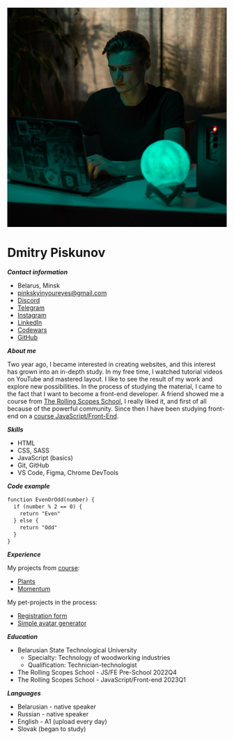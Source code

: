 ![avatar](photo.jpg)

# **Dmitry Piskunov**

***Contact information***

* Belarus, Minsk
* pinkskyinyoureyes@gmail.com
* [Discord](https://discordapp.com/users/981160227804155946/)
* [Telegram](https://t.me/pinkskyinyoureyes/)
* [Instagram](https://www.instagram.com/pinkskyinyoureyes/)
* [LinkedIn](https://www.linkedin.com/in/pinkskyinyoureyes/)
* [Codewars](https://www.codewars.com/users/pinkskyinyoureyes/)
* [GitHub](https://github.com/pinkskyinyoureyes/)

***About me***

Two year ago, I became interested in creating websites, and this interest has grown into an in-depth study. In my free time, I watched tutorial videos on YouTube and mastered layout. I like to see the result of my work and explore new possibilities. In the process of studying the material, I came to the fact that I want to become a front-end developer. A friend showed me a course from [The Rolling Scopes School](https://rs.school/), I really liked it, and first of all because of the powerful community. Since then I have been studying front-end on a [course JavaScript/Front-End](https://rs.school/js).

***Skills***

* HTML
* CSS, SASS
* JavaScript (basics)
* Git, GitHub
* VS Code, Figma, Chrome DevTools

***Code example***

```JS
function EvenOrOdd(number) {
  if (number % 2 == 0) {
    return "Even"
  } else {
    return "Odd"
  }
}
```

***Experience***

My projects from [course](https://rs.school/js-stage0):

* [Plants](https://rolling-scopes-school.github.io/pinkskyinyoureyes-JSFEPRESCHOOL2022Q4/plants)
* [Momentum](https://rolling-scopes-school.github.io/pinkskyinyoureyes-JSFEPRESCHOOL2022Q4/momentum)

My pet-projects in the process:
* [Registration form](https://github.com/pinkskyinyoureyes/registration-form)
* [Simple avatar generator](https://github.com/pinkskyinyoureyes/simple-avatar-generator)

***Education***

* Belarusian State Technological University
    * Specialty: Technology of woodworking industries
    * Qualification: Technician-technologist
* The Rolling Scopes School - JS/FE Pre-School 2022Q4
* The Rolling Scopes School - JavaScript/Front-end 2023Q1  

***Languages***
* Belarusian - native speaker
* Russian - native speaker
* English - A1 (upload every day)
* Slovak (began to study)